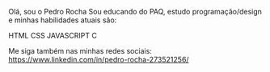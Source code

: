 Olá, sou o Pedro Rocha 
Sou educando do PAQ, estudo programação/design e minhas habilidades atuais são:

HTML
CSS
JAVASCRIPT
C

Me siga também nas minhas redes sociais:
https://www.linkedin.com/in/pedro-rocha-273521256/